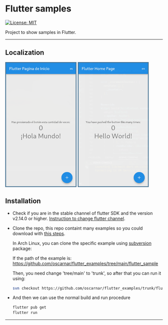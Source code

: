 # Flutter samples
[![License: MIT][license_badge]][license_link]

Project to show samples in Flutter.

---

## Localization


<img src="./screenshots/spa.png" height="400"/>
<img src="./screenshots/en.png" height="400"/>

## Installation

- Check if you are in the stable channel of flutter SDK and the version v2.14.0 or higher. [Instruction to change flutter channel](https://github.com/flutter/flutter/wiki/Flutter-build-release-channels#how-to-change-channels).
- Clone the repo, this repo containt many examples so you could download with [this steps](https://github.com/oscarnar/flutter_examples#a-specific-example).

    In Arch Linux, you can clone the specific example using [subversion](https://archlinux.org/packages/extra/x86_64/subversion/) package:

    If the path of the example is:
    https://github.com/oscarnar/flutter_examples/tree/main/flutter_sample

    Then, you need change 'tree/main' to 'trunk', so after that you can run it using:

    ```bash
    svn checkout https://github.com/oscarnar/flutter_examples/trunk/flutter_sample
    ```

- And then we can use the normal build and run procedure
  ```sh
  flutter pub get
  flutter run
  ```



---

[flutter_localizations_link]: https://api.flutter.dev/flutter/flutter_localizations/flutter_localizations-library.html
[internationalization_link]: https://flutter.dev/docs/development/accessibility-and-localization/internationalization
[license_badge]: https://img.shields.io/badge/license-MIT-blue.svg
[license_link]: https://opensource.org/licenses/MIT
